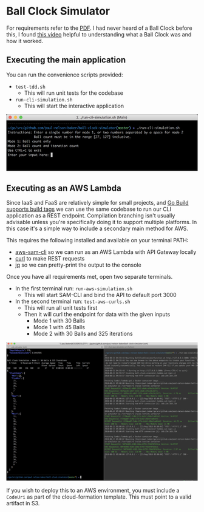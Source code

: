 # Ball Clock Simulator
For requirements refer to the [PDF](Rakuten-BallClockAssignment.pdf). I had never heard of a Ball Clock before this, I found [this video](https://youtu.be/F7K6GIBWPQw) helpful to understanding what a Ball Clock was and how it worked.

## Executing the main application
You can run the convenience scripts provided:
- `test-tdd.sh`
    - This will run unit tests for the codebase
- `run-cli-simulation.sh`
    - This will start the interactive application

![alt Application running in terminal](images/main-app.jpg)

## Executing as an AWS Lambda
Since IaaS and FaaS are relatively simple for small projects, and [Go Build supports build tags](https://dave.cheney.net/2013/10/12/how-to-use-conditional-compilation-with-the-go-build-tool) we can use the same codebase to run our CLI application as a REST endpoint. Compilation branching isn't usually advisable unless you're specifically doing it to support multiple platforms. In this case it's a simple way to include a secondary main method for AWS.

This requires the following installed and available on your terminal PATH:
- [aws-sam-cli](https://github.com/awslabs/aws-sam-cli) so we can run as an AWS Lambda with API Gateway locally
- [curl](https://curl.haxx.se/) to make REST requests
- [jq](https://stedolan.github.io/jq/) so we can pretty-print the output to the console

Once you have all requirements met, open two separate terminals.
- In the first terminal run: `run-aws-simulation.sh`
    - This will start SAM-CLI and bind the API to default port 3000 
- In the second terminal run: `test-aws-curls.sh`
    - This will run all unit tests first 
    - Then it will curl the endpoint for data with the given inputs
        - Mode 1 with 30 Balls
        - Mode 1 with 45 Balls
        - Mode 2 with 30 Balls and 325 iterations

![alt Application running as Lambda](images/main-lambda.jpg)


If you wish to deploy this to an AWS environment, you must include a `CodeUri` as part of the cloud-formation template. This must point to a valid artifact in S3.